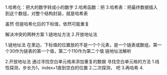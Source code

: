 1.哈希化：把大的数字转成小的数字
2.哈希函数：把
3.哈希表：把最终数据插入到这个数组，对整个结构封装，就是哈希表

虽然
但是哈希化后的下标值，依然可能重复

解决冲突的两种方案
1.链地址方法
2.开放地址法

1.链地址法
在里边，下标值的位置放的不是一个个元素，是一个链表或数组，第一个30作为链表的第一个值，第二个110作为第二个值
链地址法解析


2.开放地址法
通过寻找空白单元格来添加重复的数据
寻找空白单元格的方法
1.线性探测，步长为1，index+1直到空白的位置
2.二次探测， 吧
3.再哈希
4.